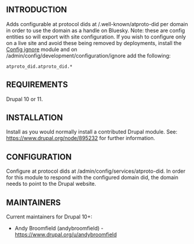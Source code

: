## INTRODUCTION

Adds configurable at protocol dids at /.well-known/atproto-did per domain in order to use the domain as a handle on Bluesky.
Note: these are config entities so will export with site configuration.
If you wish to configure only on a live site and avoid these being removed by deployments, install the [Config ignore](https://www.drupal.org/project/config_ignore) module and on /admin/config/development/configuration/ignore add the following:
```
atproto_did.atproto_did.*
```

## REQUIREMENTS

Drupal 10 or 11.

## INSTALLATION

Install as you would normally install a contributed Drupal module.
See: https://www.drupal.org/node/895232 for further information.

## CONFIGURATION

Configure at protocol dids at /admin/config/services/atproto-did.
In order for this module to respond with the configured domain did, the domain needs to point to the Drupal website.

## MAINTAINERS

Current maintainers for Drupal 10+:

- Andy Broomfield (andybroomfield) - https://www.drupal.org/u/andybroomfield
